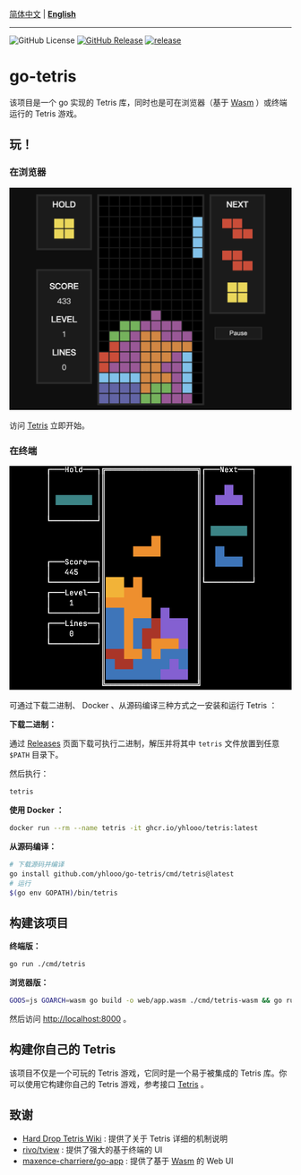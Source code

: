 [简体中文](README_CN.md) | **[English](README.md)**

---

![GitHub License](https://img.shields.io/github/license/yhlooo/go-tetris)
[![GitHub Release](https://img.shields.io/github/v/release/yhlooo/go-tetris)](https://github.com/yhlooo/go-tetris/releases/latest)
[![release](https://github.com/yhlooo/go-tetris/actions/workflows/release.yaml/badge.svg)](https://github.com/yhlooo/go-tetris/actions/workflows/release.yaml)

# go-tetris

该项目是一个 go 实现的 Tetris 库，同时也是可在浏览器（基于 [Wasm](https://webassembly.org/) ）或终端运行的 Tetris 游戏。

## 玩！

### 在浏览器

![web-ui](docs/img/web-ui.png)

访问 [Tetris](https://yhlooo.github.io/go-tetris/) 立即开始。

### 在终端

![tty-ui](docs/img/tty-ui.png)

可通过下载二进制、 Docker 、从源码编译三种方式之一安装和运行 Tetris ： 

**下载二进制：**

通过 [Releases](https://github.com/yhlooo/go-tetris/releases) 页面下载可执行二进制，解压并将其中 `tetris` 文件放置到任意 `$PATH` 目录下。

然后执行：

```bash
tetris
```

**使用 Docker ：**

```bash
docker run --rm --name tetris -it ghcr.io/yhlooo/tetris:latest
```

**从源码编译：**

```bash
# 下载源码并编译
go install github.com/yhlooo/go-tetris/cmd/tetris@latest
# 运行
$(go env GOPATH)/bin/tetris
```

## 构建该项目

**终端版：**

```bash
go run ./cmd/tetris
```

**浏览器版：**

```bash
GOOS=js GOARCH=wasm go build -o web/app.wasm ./cmd/tetris-wasm && go run ./cmd/tetris-wasm
```

然后访问 <http://localhost:8000> 。

## 构建你自己的 Tetris

该项目不仅是一个可玩的 Tetris 游戏，它同时是一个易于被集成的 Tetris 库。你可以使用它构建你自己的 Tetris 游戏，参考接口 [Tetris](pkg/tetris/tetris.go#L9) 。

## 致谢

- [Hard Drop Tetris Wiki](https://harddrop.com/wiki/Tetris_Wiki) : 提供了关于 Tetris 详细的机制说明
- [rivo/tview](https://github.com/rivo/tview) : 提供了强大的基于终端的 UI
- [maxence-charriere/go-app](https://github.com/maxence-charriere/go-app) : 提供了基于 [Wasm](https://webassembly.org/) 的 Web UI
